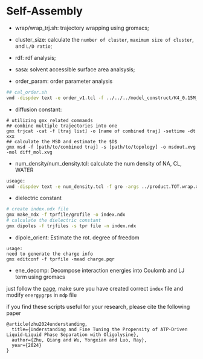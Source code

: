 # Self-Assembly

- wrap/wrap\_trj.sh: trajectory wrapping using gromacs;

- cluster\_size: calculate the `number of cluster`, `maximum size of cluster`, and `L/D ratio`;
- rdf: rdf analysis;
- sasa: solvent accessible surface area analsysis;
- order\_param: order parameter analysis

```bash
## cal_order.sh
vmd -dispdev text -e order_v1.tcl -f ../../../model_construct/K4_0.15M_20_conc.gro -args ../product.??.wrap.xtc
```

- diffusion constant:
```
# utilizing gmx related commands
## combine multiple trajectories into one
gmx trjcat -cat -f [traj list] -o [name of combined traj] -settime -dt xxx
## calculate the MSD and estimate the $D$
gmx msd -f [path/to/combined traj] -s [path/to/topology] -o msdout.xvg -mol diff_mol.xvg
```

- num\_density/num\_density.tcl: calculate the num density of NA, CL, WATER
```bash
useage:
vmd -dispdev text -e num_density.tcl -f gro -args ../product.TOT.wrap.xtc
```

- dielectric constant
```bash
# create index.ndx file
gmx make_ndx -f tprfile/grofile -o index.ndx
# calculate the dielectric constant
gmx dipoles -f trjfiles -s tpr file -n index.ndx
```

- dipole\_orient:
Estimate the rot. degree of freedom
```
usage:
need to generate the charge info
gmx editconf -f tprfile -mead charge.pqr
```

- ene\_decomp:
Decompose interaction energies into Coulomb and LJ term using gromacs

just follow the [page](https://www.alexkchew.com/tutorials/using-energy-groups-in-gromacs), make sure you have created correct `index` file and modify `energygrps` in `mdp` file



if you find these scripts useful for your research, please cite the following paper
```
@article{zhu2024understanding,
  title={Understanding and Fine Tuning the Propensity of ATP-Driven Liquid-Liquid Phase Separation with Oligolysine},
  author={Zhu, Qiang and Wu, Yongxian and Luo, Ray},
  year={2024}
}
```
